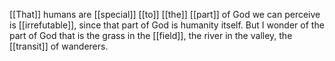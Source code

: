 [[That]] humans are [[special]] [[to]] [[the]] [[part]] of God we can perceive is [[irrefutable]], since that part of God is humanity itself. But I wonder of the part of God that is the grass in the [[field]], the river in the valley, the [[transit]] of wanderers.